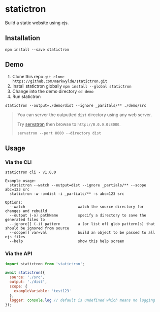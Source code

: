 # statictron
Build a static website using ejs.

## Installation
```
npm install --save statictron
```

## Demo
1. Clone this repo `git clone https://github.com/markwylde/statictron.git`
2. Install statictron globally `npm install --global statictron`
3. Change into the demo directory `cd demo`
4. Run statictron
```
statictron --output=./demo/dist --ignore _paritals/** ./demo/src
```

> You can server the outputted `dist` directory using any web server.
>
> Try [servatron](https://github.com/markwylde/servatron) then browse to `http://0.0.0.0:8000`.
>
> ```
> servatron --port 8000 --directory dist
> ```

## Usage

### Via the CLI
```
statictron cli - v1.0.0

Example usage:
  statictron --watch --output=dist --ignore _partials/** --scope abc=123 src
  statictron -w -o=dist -i _partials/** -s abc=123 src

Options:
  --watch                        watch the source directory for changes and rebuild
  --output (-o) pathName         specify a directory to save the generated files to
  --ignore[] (-i) pattern        a (or list of) glob pattern(s) that should be ignored from source
  --scope[] var=val              build an object to be passed to all ejs files
  --help                         show this help screen
```

### Via the API

```javascript
import statictron from 'statictron';

await statictron({
  source: './src',
  output: './dist',
  scope: {
    exampleVariable: 'test123'
  },
  logger: console.log // default is undefined which means no logging
});
```
